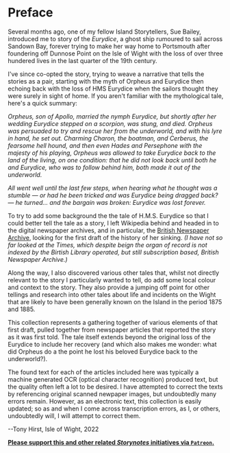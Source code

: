 # Preface

Several months ago, one of my fellow Island Storytellers, Sue Bailey, introduced me to story of the *Eurydice*, a ghost ship rumoured to sail across Sandown Bay, forever trying to make her way home to Portsmouth after foundering off Dunnose Point on the Isle of Wight with the loss of over three hundered lives in the last quarter of the 19th century.

I've since co-opted the story, trying to weave a narrative that tells the stories as a pair, starting with the myth of Orpheus and Eurydice then echoing back with the loss of HMS Eurydice when the sailors thought they were surely in sight of home. If you aren't familiar with the mythological tale, here's a quick summary:

*Orpheus, son of Apollo, married the nymph Eurydice, but shortly after her wedding Eurydice stepped on a scorpion, was stung, and died. Orpheus was persuaded to try and rescue her from the underworld, and with his lyre in hand, he set out. Charming Charon, the boatman, and Cerberus, the fearsome hell hound, and then even Hades and Persephone with the majesty of his playing, Orpheus was allowed to take Eurydice back to the land of the living, on one condition: that he did not look back until both he and Eurydice, who was to follow behind him, both made it out of the underworld.*

*All went well until the last few steps, when hearing what he thought was a stumble — or had he been tricked and was Eurydice being dragged back? — he turned... and the bargain was broken: Eurydice was lost forever.*

To try to add some background the the tale of H.M.S. Eurydice so that I could better tell the tale as a story, I left Wikipedia behind and headed in to the digital newspaper archives, and in particular, the [British Newspaper Archive](https://www.britishnewspaperarchive.co.uk/), looking for the first draft of the history of her sinking. *(I have not so far looked at the Times, which despite beign the organ of record is not indexed by the Birtish Library operated, but still subscription based, British Newspaper Archive.)*

Along the way, I also discovered various other tales that, whilst not directly relevant to the story I particularly wanted to tell, do add some local colour and context to the story. They also provide a jumping off point for other tellings and research into other tales about life and incidents on the Wight that are likely to have been generally known on the Island in the period 1875 and 1885.

This collection represents a gathering together of various elements of that first draft, pulled together from newspaper articles that reported the story as it was first told. The tale itself extends beyond the original loss of the Eurydice to include her recovery (and which also makes me wonder: what did Orpheus do a the point he lost his beloved Eurydice back to the underworld?).

The found text for each of the articles included here was typically a machine generated OCR (optical character recognition) produced text, but the quality often left a lot to be desired. I have attempted to correct the texts by referencing original scanned newpaper images, but undoubtedly many errors remain. However, as an electronic text, this collection is easily updated; so as and when I come across transcription errors, as I, or others, undoubtedly will, I will attempt to correct them.

--Tony Hirst, Isle of Wight, 2022

[__Please support this and other related *Storynotes* initiatives via `Patreon`.__](https://www.patreon.com/bePatron?u=3266916)